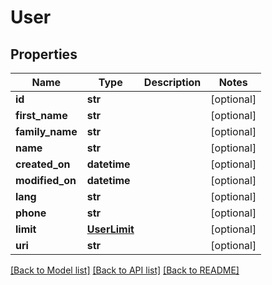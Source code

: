 # User

## Properties
Name | Type | Description | Notes
------------ | ------------- | ------------- | -------------
**id** | **str** |  | [optional] 
**first_name** | **str** |  | [optional] 
**family_name** | **str** |  | [optional] 
**name** | **str** |  | [optional] 
**created_on** | **datetime** |  | [optional] 
**modified_on** | **datetime** |  | [optional] 
**lang** | **str** |  | [optional] 
**phone** | **str** |  | [optional] 
**limit** | [**UserLimit**](UserLimit.md) |  | [optional] 
**uri** | **str** |  | [optional] 

[[Back to Model list]](../README.md#documentation-for-models) [[Back to API list]](../README.md#documentation-for-api-endpoints) [[Back to README]](../README.md)


